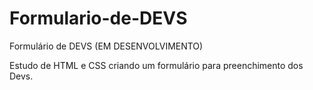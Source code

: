 # Formulario-de-DEVS
Formulário de DEVS (EM DESENVOLVIMENTO)

Estudo de HTML e CSS criando um formulário para preenchimento dos Devs.
